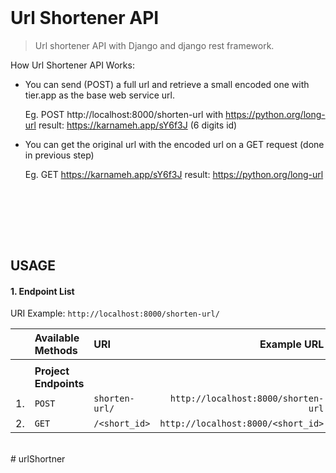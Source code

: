<!-- header -->
<h1 style="text-align: left; margin-top:0px;">
  Url Shortener API
</h1>

> Url shortener API with Django and django rest framework.


How Url Shortener API Works:
- You can send (POST) a full url and retrieve a small encoded one with tier.app as the base web service url.

    Eg. POST http://localhost:8000/shorten-url
        with https://python.org/long-url
        result: https://karnameh.app/sY6f3J (6 digits id)
    
- You can get the original url with the encoded url on a GET request (done in previous step)

    Eg. GET https://karnameh.app/sY6f3J
        result: https://python.org/long-url
        

<br><br>


<br><br>

## USAGE
#### 1. Endpoint List
URI Example: `http://localhost:8000/shorten-url/`


| | Available Methods | URI | Example URL |
| -: | :- | :- | -: |
| | | | |
| | **Project Endpoints** | | |
| 1. | `POST` | `shorten-url/` | `http://localhost:8000/shorten-url` |
| 2. | `GET`  | `/<short_id>` | `http://localhost:8000/<short_id>` |


<br>
# urlShortner
